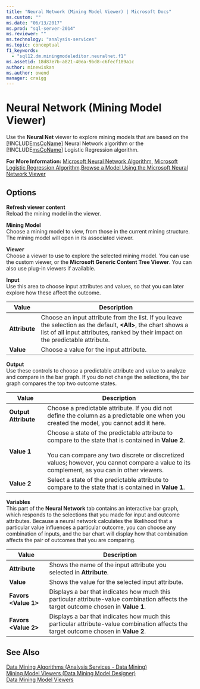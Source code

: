 ```yaml
---
title: "Neural Network (Mining Model Viewer) | Microsoft Docs"
ms.custom: ""
ms.date: "06/13/2017"
ms.prod: "sql-server-2014"
ms.reviewer: ""
ms.technology: "analysis-services"
ms.topic: conceptual
f1_keywords: 
  - "sql12.dm.miningmodeleditor.neuralnet.f1"
ms.assetid: 18d87e7b-a821-40ea-9bd8-c6fecf189a1c
author: minewiskan
ms.author: owend
manager: craigg
---
```

# Neural Network (Mining Model Viewer)
  Use the **Neural Net** viewer to explore mining models that are based on the [!INCLUDE[msCoName](../includes/msconame-md.md)] Neural Network algorithm or the [!INCLUDE[msCoName](../includes/msconame-md.md)] Logistic Regression algorithm.  
  
 **For More Information:** [Microsoft Neural Network Algorithm](data-mining/microsoft-neural-network-algorithm.md), [Microsoft Logistic Regression Algorithm](data-mining/microsoft-logistic-regression-algorithm.md),[Browse a Model Using the Microsoft Neural Network Viewer](data-mining/browse-a-model-using-the-microsoft-neural-network-viewer.md)  
  
## Options  
 **Refresh viewer content**  
 Reload the mining model in the viewer.  
  
 **Mining Model**  
 Choose a mining model to view, from those in the current mining structure. The mining model will open in its associated viewer.  
  
 **Viewer**  
 Choose a viewer to use to explore the selected mining model. You can use the custom viewer, or the **Microsoft Generic Content Tree Viewer**. You can also use plug-in viewers if available.  
  
 **Input**  
 Use this area to choose input attributes and values, so that you can later explore how these affect the outcome.  
  
|Value|Description|  
|-----------|-----------------|  
|**Attribute**|Choose an input attribute from the list. If you leave the selection as the default, **\<All>**, the chart shows a list of all input attributes, ranked by their impact on the predictable attribute.|  
|**Value**|Choose a value for the input attribute.|  
  
 **Output**  
 Use these controls to choose a predictable attribute and value to analyze and compare in the bar graph. If you do not change the selections, the bar graph compares the top two outcome states.  
  
|Value|Description|  
|-----------|-----------------|  
|**Output Attribute**|Choose a predictable attribute. If you did not define the column as a predictable one when you created the model, you cannot add it here.|  
|**Value 1**|Choose a state of the predictable attribute to compare to the state that is contained in **Value 2**.<br /><br /> You can compare any two discrete or discretized values; however, you cannot compare a value to its complement, as you can in other viewers.|  
|**Value 2**|Select a state of the predictable attribute to compare to the state that is contained in **Value 1**.|  
  
 **Variables**  
 This part of the **Neural Network** tab contains an interactive bar graph, which responds to the selections that you made for input and outcome attributes. Because a neural network calculates the likelihood that a particular value influences a particular outcome, you can choose any combination of inputs, and the bar chart will display how that combination affects the pair of outcomes that you are comparing.  
  
|Value|Description|  
|-----------|-----------------|  
|**Attribute**|Shows the name of the input attribute you selected in **Attribute**.|  
|**Value**|Shows the value for the selected input attribute.|  
|**Favors \<Value 1>**|Displays a bar that indicates how much this particular attribute-value combination affects the target outcome chosen in **Value 1**.|  
|**Favors \<Value 2>**|Displays a bar that indicates how much this particular attribute-value combination affects the target outcome chosen in **Value 2**.|  
  
## See Also  
 [Data Mining Algorithms &#40;Analysis Services - Data Mining&#41;](data-mining/data-mining-algorithms-analysis-services-data-mining.md)   
 [Mining Model Viewers &#40;Data Mining Model Designer&#41;](mining-model-viewers-data-mining-model-designer.md)   
 [Data Mining Model Viewers](data-mining/data-mining-model-viewers.md)  
  
  
